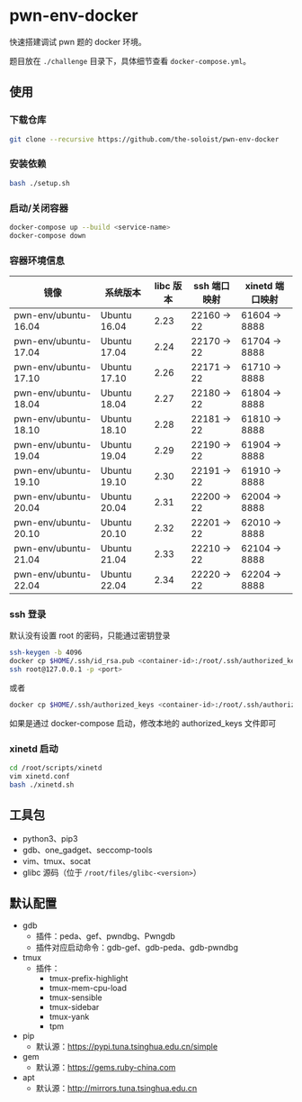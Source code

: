# pwn-env-docker

快速搭建调试 pwn 题的 docker 环境。

题目放在 `./challenge` 目录下，具体细节查看 `docker-compose.yml`。

## 使用

### 下载仓库

```sh
git clone --recursive https://github.com/the-soloist/pwn-env-docker
```

### 安装依赖

```sh
bash ./setup.sh
```

### 启动/关闭容器

```sh
docker-compose up --build <service-name>
docker-compose down
```

### 容器环境信息

| 镜像                 | 系统版本     | libc 版本 | ssh 端口映射 | xinetd 端口映射 |
| -------------------- | ------------ | --------- | ------------ | --------------- |
| pwn-env/ubuntu-16.04 | Ubuntu 16.04 | 2.23      | 22160 -> 22  | 61604 -> 8888   |
| pwn-env/ubuntu-17.04 | Ubuntu 17.04 | 2.24      | 22170 -> 22  | 61704 -> 8888   |
| pwn-env/ubuntu-17.10 | Ubuntu 17.10 | 2.26      | 22171 -> 22  | 61710 -> 8888   |
| pwn-env/ubuntu-18.04 | Ubuntu 18.04 | 2.27      | 22180 -> 22  | 61804 -> 8888   |
| pwn-env/ubuntu-18.10 | Ubuntu 18.10 | 2.28      | 22181 -> 22  | 61810 -> 8888   |
| pwn-env/ubuntu-19.04 | Ubuntu 19.04 | 2.29      | 22190 -> 22  | 61904 -> 8888   |
| pwn-env/ubuntu-19.10 | Ubuntu 19.10 | 2.30      | 22191 -> 22  | 61910 -> 8888   |
| pwn-env/ubuntu-20.04 | Ubuntu 20.04 | 2.31      | 22200 -> 22  | 62004 -> 8888   |
| pwn-env/ubuntu-20.10 | Ubuntu 20.10 | 2.32      | 22201 -> 22  | 62010 -> 8888   |
| pwn-env/ubuntu-21.04 | Ubuntu 21.04 | 2.33      | 22210 -> 22  | 62104 -> 8888   |
| pwn-env/ubuntu-22.04 | Ubuntu 22.04 | 2.34      | 22220 -> 22  | 62204 -> 8888   |

### ssh 登录

默认没有设置 root 的密码，只能通过密钥登录

```sh
ssh-keygen -b 4096
docker cp $HOME/.ssh/id_rsa.pub <container-id>:/root/.ssh/authorized_keys
ssh root@127.0.0.1 -p <port>
```

或者

```sh
docker cp $HOME/.ssh/authorized_keys <container-id>:/root/.ssh/authorized_keys
```

如果是通过 docker-compose 启动，修改本地的 authorized_keys 文件即可

### xinetd 启动

```sh
cd /root/scripts/xinetd
vim xinetd.conf
bash ./xinetd.sh
```

## 工具包

- python3、pip3
- gdb、one_gadget、seccomp-tools
- vim、tmux、socat
- glibc 源码（位于 `/root/files/glibc-<version>`）

## 默认配置

- gdb
  - 插件：peda、gef、pwndbg、Pwngdb
  - 插件对应启动命令：gdb-gef、gdb-peda、gdb-pwndbg
- tmux
  - 插件：
    - tmux-prefix-highlight
    - tmux-mem-cpu-load
    - tmux-sensible
    - tmux-sidebar
    - tmux-yank
    - tpm
- pip
  - 默认源：https://pypi.tuna.tsinghua.edu.cn/simple
- gem
  - 默认源：https://gems.ruby-china.com
- apt
  - 默认源：http://mirrors.tuna.tsinghua.edu.cn
